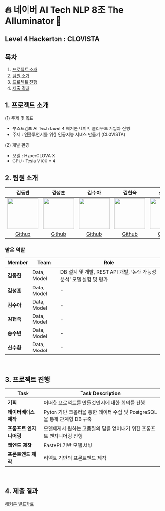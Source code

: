 # 🔥 네이버 AI Tech NLP 8조 The AIluminator 🌟
## Level 4 Hackerton : CLOVISTA

## 목차
1. [프로젝트 소개](#1-프로젝트-소개)
2. [팀원 소개](#2-팀원-소개)
3. [프로젝트 진행](#3-프로젝트-진행)
4. [제출 결과](#4-제출-결과)
## 1. 프로젝트 소개
(1) 주제 및 목표
- 부스트캠프 AI Tech Level 4 해커톤 네이버 클라우드 기업과 진행
- 주제 : 인플루언서를 위한 인공지능 서비스 만들기 (CLOVISTA)

(2) 개발 환경 <br>
- 모델 : HyperCLOVA X
- GPU : Tesla V100 * 4 <br>

## 2. 팀원 소개
|김동한|김성훈|김수아|김현욱|송수빈|신수환|
|:--:|:--:|:--:|:--:|:--:|:--:|
|<img src="https://github.com/user-attachments/assets/c7d1807e-ef20-4c82-9a88-bc0eb5a700f4" width="100" height="100" />|<img src="https://github.com/user-attachments/assets/62829d6a-13c9-40dd-807a-116347c1de11" width="100" height="100" />|<img src="https://github.com/user-attachments/assets/5933a9e6-b5b8-41df-b050-c0a89ec19607" width="100" height="100" />|<img src="https://github.com/user-attachments/assets/c90f4226-3bea-41d9-8b28-4d6227c1d254" width="100" height="100" />|<img src="https://github.com/user-attachments/assets/65a7e762-b018-41fc-88f0-45d959c0effa" width="100" height="100" />|<img src="https://github.com/user-attachments/assets/8d806852-764d-499b-a780-018b6cf32b8d" width="100" height="100" />|
|[Github](https://github.com/dongspam0209)|[Github](https://github.com/sunghoon014)|[Github](https://github.com/tndkkim)|[Github](https://github.com/hwk9764)|[Github](https://github.com/suvinn)|[Github](https://github.com/kkobugi)| -->|


### 맡은 역할
|**Member**|**Team**|**Role**|
|:--|--|--|
|**김동한**|Data, Model| DB 설계 및 개발, REST API 개발, ‘논란 가능성 분석’ 모델 실험 및 평가 | 
|**김성훈**|Data, Model|- |
|**김수아**|Data, Model|- |
|**김현욱**|Data, Model|- |
|**송수빈**|Data, Model|- |
|**신수환**|Data, Model|- |
<br>

## 3. 프로젝트 진행
| Task | **Task Description** |
| --- | --- |
| **기획**| 어떠한 프로덕트를 만들것인지에 대한 회의를 진행 |
| **데이터베이스 제작** | Pyton 기반 크롤러을 통한 데이터 수집 및 PostgreSQL을 통해 관계형 DB 구축 | 
| **프롬프트 엔지니어링** | 모델에게서 원하는 고품질의 답을 얻어내기 위한 프롬프트 엔지니어링 진행 |
| **백엔드 제작** | FastAPI 기반 모델 서빙 |  
| **프론트엔드 제작** | 리액트 기반의 프론트엔드 제작 |
<br>

## 4. 제출 결과
[해커톤 발표자료](https://docs.google.com/presentation/d/1imOe1nl2MN2k7XfXvkemBfIBsEZTJPsnfcy_AfVGj_c/edit?usp=sharing)

